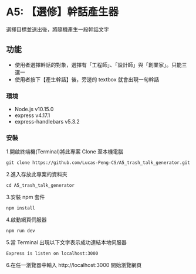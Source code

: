 # A5: 【選修】幹話產生器 

選擇目標並送出後，將隨機產生一段幹話文字

## 功能

- 使用者選擇幹話的對象，選擇有「工程師」、「設計師」與「創業家」。只能三選一
- 使用者按下【產生幹話】後，旁邊的 textbox 就會出現一句幹話

### 環境

- Node.js v10.15.0
- express v4.17.1
- express-handlebars v5.3.2

### 安裝

1.開啟終端機(Terminal)將此專案 Clone 至本機電腦

`git clone https://github.com/Lucas-Peng-CS/A5_trash_talk_generator.git`

2.進入存放此專案的資料夾

`cd A5_trash_talk_generator`

3.安裝 npm 套件

`npm install`

4.啟動網頁伺服器

`npm run dev`

5.當 Terminal 出現以下文字表示成功連結本地伺服器

`Express is listen on localhost:3000`

6.在任一瀏覽器中輸入 http://localhost:3000 開始瀏覽網頁
